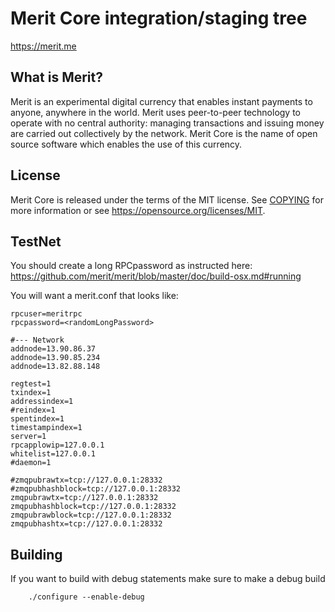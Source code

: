 Merit Core integration/staging tree
=====================================


https://merit.me

What is Merit?
----------------

Merit is an experimental digital currency that enables instant payments to
anyone, anywhere in the world. Merit uses peer-to-peer technology to operate
with no central authority: managing transactions and issuing money are carried
out collectively by the network. Merit Core is the name of open source
software which enables the use of this currency.

License
-------

Merit Core is released under the terms of the MIT license. See [COPYING](COPYING) for more
information or see https://opensource.org/licenses/MIT.

TestNet
-------------------
You should create a long RPCpassword as instructed here: https://github.com/merit/merit/blob/master/doc/build-osx.md#running

You will want a merit.conf that looks like:
```
rpcuser=meritrpc
rpcpassword=<randomLongPassword>

#--- Network
addnode=13.90.86.37
addnode=13.90.85.234
addnode=13.82.88.148

regtest=1
txindex=1
addressindex=1
#reindex=1
spentindex=1
timestampindex=1
server=1
rpcapplowip=127.0.0.1
whitelist=127.0.0.1
#daemon=1

#zmqpubrawtx=tcp://127.0.0.1:28332
#zmqpubhashblock=tcp://127.0.0.1:28332
zmqpubrawtx=tcp://127.0.0.1:28332
zmqpubhashblock=tcp://127.0.0.1:28332
zmqpubrawblock=tcp://127.0.0.1:28332
zmqpubhashtx=tcp://127.0.0.1:28332
```

Building
-------------------

If you want to build with debug statements make sure to make a debug build

```
    ./configure --enable-debug
```

